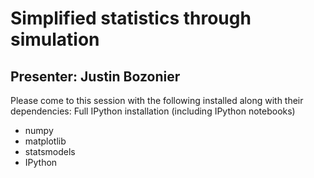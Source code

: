 # Simplified statistics through simulation
## Presenter: Justin Bozonier

Please come to this session with the following installed along with their dependencies:
Full IPython installation (including IPython notebooks)

- numpy
- matplotlib
- statsmodels
- IPython